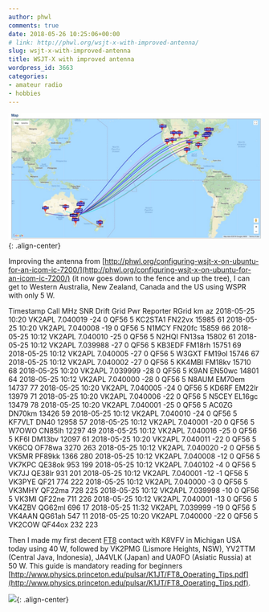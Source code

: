 ```yaml
---
author: phwl
comments: true
date: 2018-05-26 10:25:06+00:00
# link: http://phwl.org/wsjt-x-with-improved-antenna/
slug: wsjt-x-with-improved-antenna
title: WSJT-X with improved antenna
wordpress_id: 3663
categories:
- amateur radio
- hobbies
---
```


![](/assets/images/2018/05/Screen-Shot-2018-05-26.jpg){: .align-center}

Improving the antenna from [http://phwl.org/configuring-wsjt-x-on-ubuntu-for-an-icom-ic-7200/](http://phwl.org/configuring-wsjt-x-on-ubuntu-for-an-icom-ic-7200/) (it now goes down to the fence and up the tree), I can get to Western Australia, New Zealand, Canada and the US using WSPR with only 5 W.

<!-- more -->




Timestamp	Call	MHz	SNR	Drift	Grid	Pwr	Reporter	RGrid	km	az
 2018-05-25 10:20 	 VK2APL 	 7.040019 	 -24 	 0 	 QF56 	 5 	 KC2STA1 	 FN22vx 	 15985 	 61
 2018-05-25 10:20 	 VK2APL 	 7.040008 	 -19 	 0 	 QF56 	 5 	 N1MCY 	 FN20fc 	 15859 	 66
 2018-05-25 10:12 	 VK2APL 	 7.040010 	 -25 	 0 	 QF56 	 5 	 N2HQI 	 FN13sa 	 15802 	 61
 2018-05-25 10:12 	 VK2APL 	 7.039988 	 -27 	 0 	 QF56 	 5 	 KB3EDF 	 FM18rh 	 15751 	 69
 2018-05-25 10:12 	 VK2APL 	 7.040005 	 -27 	 0 	 QF56 	 5 	 W3GXT 	 FM19ol 	 15746 	 67
 2018-05-25 10:12 	 VK2APL 	 7.040002 	 -27 	 0 	 QF56 	 5 	 KK4MBI 	 FM18kv 	 15710 	 68
 2018-05-25 10:20 	 VK2APL 	 7.039999 	 -28 	 0 	 QF56 	 5 	 K9AN 	 EN50wc 	 14801 	 64
 2018-05-25 10:12 	 VK2APL 	 7.040000 	 -28 	 0 	 QF56 	 5 	 N8AUM 	 EM70em 	 14737 	 77
 2018-05-25 10:20 	 VK2APL 	 7.040005 	 -24 	 0 	 QF56 	 5 	 KD6RF 	 EM22lr 	 13979 	 71
 2018-05-25 10:20 	 VK2APL 	 7.040006 	 -22 	 0 	 QF56 	 5 	 N5CEY 	 EL16gc 	 13479 	 78
 2018-05-25 10:20 	 VK2APL 	 7.040001 	 -25 	 0 	 QF56 	 5 	 AC0ZG 	 DN70km 	 13426 	 59
 2018-05-25 10:12 	 VK2APL 	 7.040010 	 -24 	 0 	 QF56 	 5 	 KF7VLT 	 DN40 	 12958 	 57
 2018-05-25 10:12 	 VK2APL 	 7.040001 	 -20 	 0 	 QF56 	 5 	 W7OWO 	 CN85lh 	 12297 	 49
 2018-05-25 10:12 	 VK2APL 	 7.040016 	 -25 	 0 	 QF56 	 5 	 KF6I 	 DM13bv 	 12097 	 61
 2018-05-25 10:20 	 VK2APL 	 7.040011 	 -22 	 0 	 QF56 	 5 	 VK6CQ 	 OF78wa 	 3270 	 263
 2018-05-25 10:12 	 VK2APL 	 7.040020 	 -2 	 0 	 QF56 	 5 	 VK5MR 	 PF89kk 	 1366 	 280
 2018-05-25 10:12 	 VK2APL 	 7.040008 	 -12 	 0 	 QF56 	 5 	 VK7KPC 	 QE38ok 	 953 	 199
 2018-05-25 10:12 	 VK2APL 	 7.040102 	 -4 	 0 	 QF56 	 5 	 VK7JJ 	 QE38lr 	 931 	 201
 2018-05-25 10:12 	 VK2APL 	 7.040001 	 -12 	 -1 	 QF56 	 5 	 VK3PYE 	 QF21 	 774 	 222
 2018-05-25 10:12 	 VK2APL 	 7.040000 	 -3 	 0 	 QF56 	 5 	 VK3MHY 	 QF22ma 	 728 	 225
 2018-05-25 10:12 	 VK2APL 	 7.039998 	 -10 	 0 	 QF56 	 5 	 VK3MI 	 QF22ne 	 711 	 226
 2018-05-25 10:12 	 VK2APL 	 7.040001 	 -13 	 0 	 QF56 	 5 	 VK4ZBV 	 QG62ml 	 696 	 17
 2018-05-25 11:32 	 VK2APL 	 7.039999 	 -19 	 0 	 QF56 	 5 	 VK4AAN 	 QG61ah 	 547 	 11
 2018-05-25 10:20 	 VK2APL 	 7.040000 	 -22 	 0 	 QF56 	 5 	 VK2COW 	 QF44ox 	 232 	 223




Then I made my first decent [FT8](https://en.wikipedia.org/wiki/WSJT_(amateur_radio_software)#FT8) contact with K8VFV in Michigan USA today using 40 W, followed by VK2PMG (Lismore Heights, NSW), YV2TTM (Central Java, Indonesia), JA4VLK (Japan) and UA0FO (Asiatic Russia) at 50 W. This guide is mandatory reading for beginners [http://www.physics.princeton.edu/pulsar/K1JT/FT8_Operating_Tips.pdf](http://www.physics.princeton.edu/pulsar/K1JT/FT8_Operating_Tips.pdf).

![](/assets/images/2018/05/Screen-Shot-2018-05-25-at-8.44.31-pm-1024x593.png){: .align-center}

